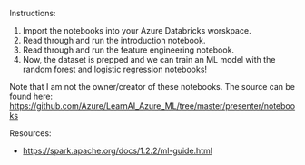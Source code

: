 Instructions:
1. Import the notebooks into your Azure Databricks worskpace.
2. Read through and run the introduction notebook.
3. Read through and run the feature engineering notebook.
4. Now, the dataset is prepped and we can train an ML model with the random forest and logistic regression notebooks!

Note that I am not the owner/creator of these notebooks. The source can be found here: https://github.com/Azure/LearnAI_Azure_ML/tree/master/presenter/notebooks

Resources:
- https://spark.apache.org/docs/1.2.2/ml-guide.html
